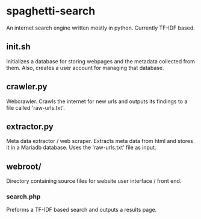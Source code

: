# spaghetti-search
An internet search engine written mostly in python. Currently TF-IDF based.

## init.sh
Initializes a database for storing webpages and the metadata collected from them. Also, creates a user account for managing that database.

## crawler.py
Webcrawler. Crawls the internet for new urls and outputs its findings to a file called 'raw-urls.txt'.

## extractor.py
Meta data extractor / web scraper. Extracts meta data from html and stores it in a Mariadb database. Uses the 'raw-urls.txt' file as input.

## webroot/
Directory containing source files for website user interface / front end.

### search.php
Preforms a TF-IDF based search and outputs a results page.
